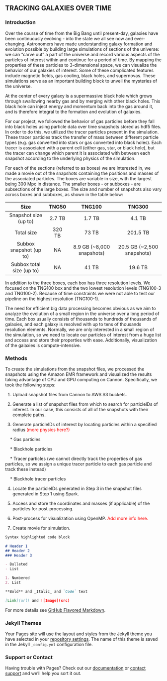 ## TRACKING GALAXIES OVER TIME

### Introduction

Over the course of time from the Big Bang until present-day, galaxies have been continuously evolving - into the state we all see now and ever-changing. Astronomers have made understanding galaxy formation and evolution possible by building large simulations of sections of the universe: we can “carve out” a part of the universe and record various aspects of the particles of interest within and continue for a period of time. By mapping the properties of these particles to 3-dimensional space, we can visualize the behavior of our galaxies of interest. Some of these complicated features include magnetic fields, gas cooling, black holes, and supernovas. These simulations serve as an important building block to unveil the mysteries of the universe.

At the center of every galaxy is a supermassive black hole which grows through swallowing nearby gas and by merging with other black holes. This black hole can inject energy and momentum back into the gas around it, and is therefore integral to the formation and evolution of galaxies.

For our project, we followed the behavior of gas particles before they fall into black holes using particle data over time snapshots stored as hdf5 files. In order to do this, we utilized the tracer particles present in the simulation. These tracer particles track the transfer of mass between different particle types (e.g. gas converted into stars or gas converted into black holes). Each tracer is associated with a parent cell (either gas, star, or black hole), but the tracer can change which parent it is associated with between each snapshot according to the underlying physics of the simulation.

For each of the sections (referred to as boxes) we are interested in, we made a movie out of the snapshots containing the positions and masses of the associated particles. The boxes are variable in size, with the largest being 300 Mpc in distance. The smaller boxes - or subboxes - are subsections of the large boxes. The size and number of snapshots also vary across boxes and subboxes, as shown in the table below:

Size | TNG50 | TNG100 | TNG300
:---: | :---: | :---: | :---:
Snapshot size (up to) | 2.7 TB | 1.7 TB | 4.1 TB
Total size | 320 TB | 73 TB | 201.5 TB
Subbox snapshot (up to) | NA | 8.9 GB (~8,000 snapshots) | 20.5 GB (~2,500 snapshots)
Subbox total size (up to) | NA | 41 TB | 19.6 TB

In addition to the three boxes, each box has three resolution levels. We focused on the TNG100 box and the two lowest resolution levels (TNG100-3 and TNG100-2). Because of time constraints we were not able to test our pipeline on the highest resolution (TNG100-1).

The need for efficient big data processing becomes obvious as we aim to analyze the evolution of a small region in the universe over a long period of time. Each box usually consists of thousands to hundreds of thousands of galaxies, and each galaxy is resolved with up to tens of thousands resolution elements. Normally, we are only interested in a small region of the simulation, so we need to locate our particles of interest from a huge list and access and store their properties with ease. Additionally, visualization of the galaxies is compute-intensive.

### Methods

To create the simulations from the snapshot files, we processed the snapshots using the Amazon EMR framework and visualized the results taking advantage of CPU and GPU computing on Cannon. Specifically, we took the following steps:

1. Upload snapshot files from Cannon to AWS S3 buckets.

2. Generate a list of snapshot files from which to search for particleIDs of interest. In our case, this consists of all of the snapshots with their complete paths.

3. Generate particleIDs of interest by locating particles within a specified radius <font color='red'>(more physics here?)</font>

&nbsp;&nbsp;&nbsp;&nbsp;* Gas particles

&nbsp;&nbsp;&nbsp;&nbsp;* Blackhole particles

&nbsp;&nbsp;&nbsp;&nbsp;* Tracer particles (we cannot directly track the properties of gas particles, so we assign a unique tracer particle to each gas particle and track these instead)

&nbsp;&nbsp;&nbsp;&nbsp;* Blackhole tracer particles


4. Locate the particleIDs generated in Step 3 in the snapshot files generated in Step 1 using Spark.

5. Access and store the coordinates and masses (if applicable) of the particles for post-processing.

6. Post-process for visualization using OpenMP. <font color='red'>Add more info here.</font>

7. Create movie for simulation.



```markdown
Syntax highlighted code block

# Header 1
## Header 2
### Header 3

- Bulleted
- List

1. Numbered
2. List

**Bold** and _Italic_ and `Code` text

[Link](url) and ![Image](src)
```

For more details see [GitHub Flavored Markdown](https://guides.github.com/features/mastering-markdown/).

### Jekyll Themes

Your Pages site will use the layout and styles from the Jekyll theme you have selected in your [repository settings](https://github.com/jenliketen/cs_205_project/settings). The name of this theme is saved in the Jekyll `_config.yml` configuration file.

### Support or Contact

Having trouble with Pages? Check out our [documentation](https://help.github.com/categories/github-pages-basics/) or [contact support](https://github.com/contact) and we’ll help you sort it out.
